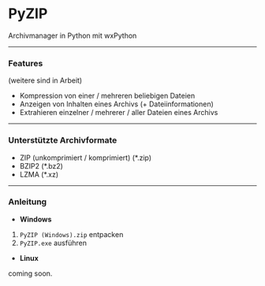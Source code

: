 # PyZIP
Archivmanager in Python mit wxPython
***
### Features
(weitere sind in Arbeit)

- Kompression von einer / mehreren beliebigen Dateien
- Anzeigen von Inhalten eines Archivs (+ Dateiinformationen)
- Extrahieren einzelner / mehrerer / aller Dateien eines Archivs

***
### Unterstützte Archivformate

- ZIP (unkomprimiert / komprimiert) (*.zip)
- BZIP2 (*.bz2)
- LZMA (*.xz)

***
### Anleitung

- **Windows**

1. ``PyZIP (Windows).zip`` entpacken
2. ``PyZIP.exe`` ausführen


- **Linux**

coming soon.
